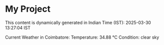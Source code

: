 # My Project

This content is dynamically generated in Indian Time (IST): 2025-03-30 13:27:04 IST


Current Weather in Coimbatore:
Temperature: 34.88 °C
Condition: clear sky
